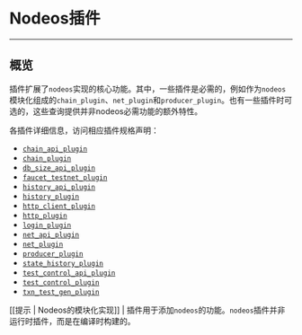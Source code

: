 # Nodeos插件
---

## 概览

插件扩展了`nodeos`实现的核心功能。其中，一些插件是必需的，例如作为`nodeos`模块化组成的`chain_plugin`、`net_plugin`和`producer_plugin`。也有一些插件时可选的，这些查询提供并非nodeos必需功能的额外特性。

各插件详细信息，访问相应插件规格声明：

* [`chain_api_plugin`](chain_api_plugin/index.md)
* [`chain_plugin`](chain_plugin/index.md)
* [`db_size_api_plugin`](db_size_api_plugin/index.md)
* [`faucet_testnet_plugin`](faucet_testnet_plugin/index.md)
* [`history_api_plugin`](history_api_plugin/index.md)
* [`history_plugin`](history_plugin/index.md)
* [`http_client_plugin`](http_client_plugin/index.md)
* [`http_plugin`](http_plugin/index.md)
* [`login_plugin`](login_plugin/index.md)
* [`net_api_plugin`](net_api_plugin/index.md)
* [`net_plugin`](net_plugin/index.md)
* [`producer_plugin`](producer_plugin/index.md)
* [`state_history_plugin`](state_history_plugin/index.md)
* [`test_control_api_plugin`](test_control_api_plugin/index.md)
* [`test_control_plugin`](test_control_plugin/index.md)
* [`txn_test_gen_plugin`](txn_test_gen_plugin/index.md)

[[提示 | Nodeos的模块化实现]]
| 插件用于添加`nodeos`的功能。`nodeos`插件并非运行时插件，而是在编译时构建的。
